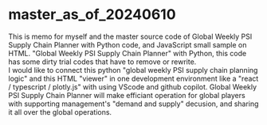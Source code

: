 # master_as_of_20240610
This is memo for myself and the master source code of Global Weekly PSI Supply Chain Planner with Python code, and JavaScript small sample on HTML.
"Global Weekly PSI Supply Chain Planner" with Python, this code has some dirty trial codes that have to remove or rewrite.  
I would like to connect this python "global weekly PSI supply chain planning logic" and this HTML "viewer" in one development environment like a "react / typescript / plotly.js" with using VScode and github copilot.
Global Weekly PSI Supply Chain Planner will make efficiant operation for global players with supporting management's "demand and supply" decusion, and sharing it all over the global operations.
